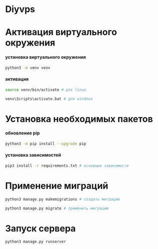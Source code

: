 # Diyvps

# Активация виртуального окружения

#### установка виртуального окружения

```bash 
python3 -m venv venv 
```

#### активация

```bash 
source venv/bin/activate # для linux
```

```bash 
venv\Scripts\activate.bat # для windows
```

# Установка необходимых пакетов

#### обновление pip

```bash
python3 -m pip install --upgrade pip
```

#### установка зависимостей

```bash
pip3 install -r requirements.txt # основные зависимости
```

# Применение миграций

```bash
python3 manage.py makemigrations # создать миграцию
```

```bash
python3 manage.py migrate # применить миграцию
```

# Запуск сервера

```bash
python3 manage.py runserver
```

